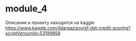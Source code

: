 # module_4
Описание к проекту находится на kaggle
https://www.kaggle.com/ildargazizov/sf-dst-credit-scoring?scriptVersionId=53199858